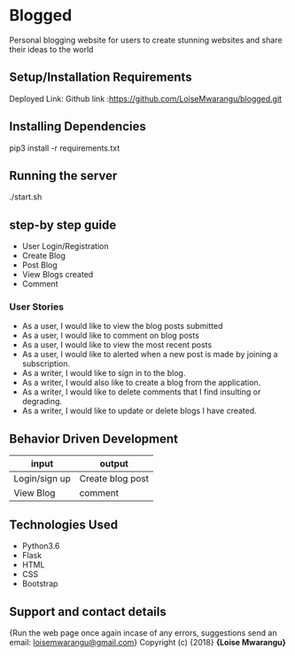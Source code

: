 # Blogged
Personal blogging website for users to create stunning websites and share their ideas to the world 

## Setup/Installation Requirements 
Deployed Link:
Github link :https://github.com/LoiseMwarangu/blogged.git

## Installing Dependencies
pip3 install -r requirements.txt

## Running the server
./start.sh

## step-by step guide
*  User Login/Registration
*  Create Blog
*  Post Blog
*  View Blogs created
*  Comment

### User Stories
* As a user, I would like to view the blog posts submitted
* As a user, I would like to comment on blog posts
* As a user, I would like to view the most recent posts
* As a user, I would like to alerted when a new post is made by joining a subscription.
* As a writer, I would like to sign in to the blog.
* As a writer, I would also like to create a blog from the application.
* As a writer, I would like to delete comments that I find insulting or degrading.
* As a writer, I would like to update or delete blogs I have created.

## Behavior Driven Development
| input              | output                     |
|---------------     |---------------             |
| Login/sign up      | Create blog post          |
| View Blog          |                     comment|

## Technologies Used
* Python3.6
* Flask
* HTML
* CSS
* Bootstrap

## Support and contact details
{Run the web page once again incase of any errors,
suggestions
send an email: loisemwarangu@gmail.com}
Copyright (c) {2018} **{Loise Mwarangu}**
